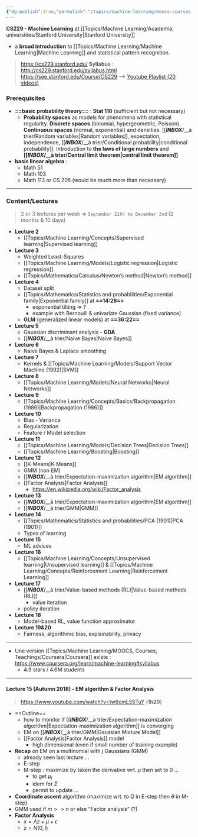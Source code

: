```yaml
---
{"dg-publish":true,"permalink":"/topics/machine-learning/moocs-courses-teachings/cs-229-machine-learning/","dgHomeLink":true,"dgPassFrontmatter":false}
---
```



**CS229 - Machine Learning** at [[Topics/Machine Learning/Academia, universities/Stanford University|Stanford University]]
- a **broad introduction** to [[Topics/Machine Learning/Machine Learning|Machine Learning]] and statistical pattern recognition.

> https://cs229.stanford.edu/
> **Syllabus** : http://cs229.stanford.edu/syllabus.html
> https://see.stanford.edu/Course/CS229
--> [Youtube Playlist (20 videos)](https://www.youtube.com/playlist?list=PLoROMvodv4rMiGQp3WXShtMGgzqpfVfbU)

### Prerequisites
- **==basic probability theory==** : **Stat 116** (sufficient but not necessary)
	- **Probability spaces** as models for phenomena with statistical regularity. **Discrete spaces** (binomial, hypergeometric, Poisson). **Continuous spaces** (normal, exponential) and densities. [[___INBOX___/__à trier/Random variables|Random variables]], expectation, independence, [[___INBOX___/__à trier/Conditional probability|conditional probability]]. Introduction to **the laws of large numbers** and **[[___INBOX___/__à trier/Central limit theorem|central limit theorem]]**
- **basic linear algebra** :
	- Math 51
	- Math 103
	- Math 113 or CS 205 (would be much more than necessary)

---
### Content/Lectures
> 2 or 3 lectures per week => `September 21th to December 3nd` (2 months & 10 days)
- **Lecture 2**
	- [[Topics/Machine Learning/Concepts/Supervised learning|Supervised learning]]
- **Lecture 3**
	- Weighted Least-Squares
	- [[Topics/Machine Learning/Models/Logistic regression|Logistic regression]]
	- [[Topics/Mathematics/Calculus/Newton’s method|Newton’s method]]
- **Lecture 4**
	- Dataset split
	- [[Topics/Mathematics/Statistics and probabilities/Exponential family|Exponential family]] at **==14:28==**
		- exponential tilting => ?
		- example with Bernoulli & univariate Gaussian (fixed variance)
	- **GLM** (generalized linear models) at **==36:22==**
- **Lecture 5**
	- Gaussian discriminant analysis - **GDA**
	- [[___INBOX___/__à trier/Naive Bayes|Naive Bayes]]
- **Lecture 6**
	- Naive Bayes & Laplace smoothing
- **Lecture 7**
	- Kernels & [[Topics/Machine Learning/Models/Support Vector Machine (1992)|SVM]]
- **Lecture 8**
	- [[Topics/Machine Learning/Models/Neural Networks|Neural Networks]]
- **Lecture 9**
	- [[Topics/Machine Learning/Concepts/Basics/Backpropagation (1986)|Backpropagation (1986)]]
- **Lecture 10**
	- Bias - Variance
	- Regularization
	- Feature / Model selection
- **Lecture 11**
	- [[Topics/Machine Learning/Models/Decision Trees|Decision Trees]]
	- [[Topics/Machine Learning/Boosting|Boosting]]
- **Lecture 12**
	- [[K-Means|K-Means]]
	- GMM (non EM)
	- [[___INBOX___/__à trier/Expectation-maximization algorithm|EM algorithm]]
	- [[Factor Analysis|Factor Analysis]]
		- https://en.wikipedia.org/wiki/Factor_analysis
- **Lecture 13**
	- [[___INBOX___/__à trier/Expectation-maximization algorithm|EM algorithm]]
	- [[___INBOX___/__à trier/GMM|GMM]]
- **Lecture 14**
	- [[Topics/Mathematics/Statistics and probabilities/PCA (1901)|PCA (1901)]]
	- Types of learning
- **Lecture 15**
	- ML advices
- **Lecture 16**
	- [[Topics/Machine Learning/Concepts/Unsupervised learning|Unsupervised learning]] & [[Topics/Machine Learning/Concepts/Reinforcement Learning|Reinforcement Learning]]
- **Lecture 17**
	- [[___INBOX___/__à trier/Value-based methods (RL)|Value-based methods (RL)]]
		- value iteration
	- policy iteration
- **Lecture 18**
	- Model-based RL, value function approximator
- **Lecture 19&20**
	- Fairness, algorithmic bias, explainability, privacy

---
- Une version [[Topics/Machine Learning/MOOCS, Courses, Teachings/Coursera|Coursera]] existe : https://www.coursera.org/learn/machine-learning#syllabus
	- 4.9 stars / 4.6M students

---
#### Lecture 15 (Autumn 2018) - EM algorithm & Factor Analysis
> https://www.youtube.com/watch?v=tw6cmL5STuY (**1h20**)
- ==Outline==
	- how to monitor if [[___INBOX___/__à trier/Expectation-maximization algorithm|Expectation-maximization algorithm]] is converging
	- EM on [[___INBOX___/__à trier/GMM|Gaussian Mixture Model]]
	- [[Factor Analysis|Factor Analysis]] model
		- high dimensional (even if small number of training example)
- **Recap** on EM on a multinomial with $j$ Gaussians (GMM)
	- already seen last lecture …
	- E-step
	- M-step : maximize by taken the derivative wrt. $\mu$ then set to 0 …
		- to get $\mu_j$
		- idem for $\Sigma$
		- permit to update …
- **Coordinate ascent** algorithm (maximize wrt. to $Q$ in E-step then $\theta$ in M-step)
- GMM used if $m>>n$ or else "Factor analysis" (?)
- **Factor Analysis**
	- $x=\Lambda z + \mu + \epsilon$
	- $z = N(0, I)$
